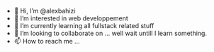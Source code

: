 - 👋 Hi, I’m @alexbahizi
- 👀 I’m interested in web developpement
- 🌱 I’m currently learning all fullstack related stuff
- 💞️ I’m looking to collaborate on ... well wait untill I learn something.
- 📫 How to reach me ...

<!---
alexbahizi/alexbahizi is a ✨ special ✨ repository because its `README.md` (this file) appears on your GitHub profile.
You can click the Preview link to take a look at your changes.
--->
